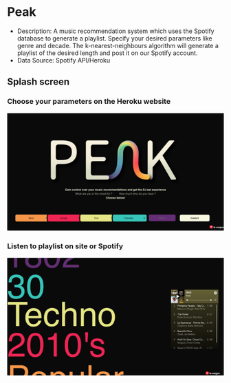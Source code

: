 # Peak

- Description: A music recommendation system which uses the Spotify database to generate a playlist. Specify your desired parameters like genre and decade. The k-nearest-neighbours algorithm will generate a playlist of the desired length and post it on our Spotify account.
- Data Source: Spotify API/Heroku


## Splash screen


### Choose your parameters on the Heroku website

![alt text](/screenshots/main.png)

### Listen to playlist on site or Spotify

![alt text](/screenshots/playlist.png)

